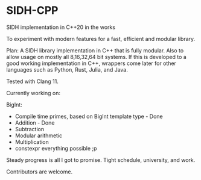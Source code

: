 # SIDH-CPP

SIDH implementation in C++20 in the works

To experiment with modern features for a fast, efficient and modular library.

Plan: A SIDH library implementation in C++ that is fully modular. Also to allow usage on mostly all 8,16,32,64 bit systems. If this is developed to a good working implementation in C++, wrappers come later for other languages such as Python, Rust, Julia, and Java.

Tested with Clang 11.

Currently working on:

BigInt:
* Compile time primes, based on BigInt template type  - Done
* Addition - Done
* Subtraction
* Modular arithmetic
* Multiplication
* constexpr everything possible ;p

Steady progress is all I got to promise. Tight schedule, university, and work. 
 
Contributors are welcome. 
